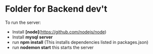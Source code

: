 # Folder for Backend dev't

To run the server:
 - Install **[node]**(https://github.com/nodejs/node) 
 - Install **mysql server**
 - run **npm install** (This installs dependencies listed in packages.json)
 - run **nodemon start** this starts the server